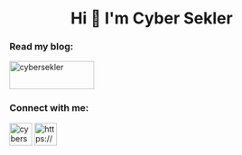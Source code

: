 <h1 align="center">Hi 👋 I'm Cyber Sekler</h1>
<h3 align="left">Read my blog:</h3>
<p align="left">
  <a href="https://cybersekler.com" target="blank"><img align="center" src="https://static.wixstatic.com/media/0dd5e4_9c2638cde2284f579cac4bdfd4b6664e~mv2.gif" alt="cybersekler" height="50" width="150" /></a>
<h3 align="left">Connect with me:</h3>
<p align="left">
<a href="https://twitter.com/cybersekler" target="blank"><img align="center" src="https://www.google.com/imgres?q=x%20logo%20png&imgurl=https%3A%2F%2Fstatic.vecteezy.com%2Fsystem%2Fresources%2Fpreviews%2F042%2F148%2F611%2Fnon_2x%2Fnew-twitter-x-logo-twitter-icon-x-social-media-icon-free-png.png&imgrefurl=https%3A%2F%2Fwww.vecteezy.com%2Ffree-png%2Fx-logo&docid=iq7C5nV8q8mX_M&tbnid=SNfSOJwgYmxloM&vet=12ahUKEwihyuCGlJ2HAxVtZ0EAHaSmAgEQM3oECBkQAA..i&w=980&h=980&hcb=2&ved=2ahUKEwihyuCGlJ2HAxVtZ0EAHaSmAgEQM3oECBkQAA" alt="cybersekler" height="40" width="40" /></a>
<a href="https://www.linkedin.com/in/szilamer-gyorgy/" target="blank"><img align="center" src="https://cdn1.iconfinder.com/data/icons/logotypes/32/circle-linkedin-512.png" alt="https://www.linkedin.com/in/szilamer-gyorgy/" height="40" width="40" /></a>
</p>


